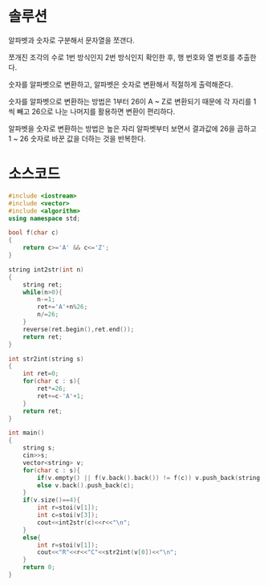 # 솔루션

알파벳과 숫자로 구분해서 문자열을 쪼갠다.

쪼개진 조각의 수로 1번 방식인지 2번 방식인지 확인한 후, 행 번호와 열 번호를 추출한다.

숫자를 알파벳으로 변환하고, 알파벳은 숫자로 변환해서 적절하게 출력해준다.

숫자를 알파벳으로 변환하는 방법은 1부터 26이 A ~ Z로 변환되기 때문에 각 자리를 1씩 빼고 26으로 나눈 나머지를 활용하면 변환이 편리하다.

알파벳을 숫자로 변환하는 방법은 높은 자리 알파벳부터 보면서 결과값에 26을 곱하고 1 ~ 26 숫자로 바꾼 값을 더하는 것을 반복한다.



# 소스코드

```cpp
#include <iostream>
#include <vector>
#include <algorithm>
using namespace std;

bool f(char c)
{
    return c>='A' && c<='Z';
}

string int2str(int n)
{
    string ret;
    while(n>0){
        n-=1;
        ret+='A'+n%26;
        n/=26;
    }
    reverse(ret.begin(),ret.end());
    return ret;
}

int str2int(string s)
{
    int ret=0;
    for(char c : s){
        ret*=26;
        ret+=c-'A'+1;
    }
    return ret;
}

int main()
{
    string s;
    cin>>s;
    vector<string> v;
    for(char c : s){
        if(v.empty() || f(v.back().back()) != f(c)) v.push_back(string(1,c));
        else v.back().push_back(c);
    }
    if(v.size()==4){
        int r=stoi(v[1]);
        int c=stoi(v[3]);
        cout<<int2str(c)<<r<<"\n";
    }
    else{
        int r=stoi(v[1]);
        cout<<"R"<<r<<"C"<<str2int(v[0])<<"\n";
    }
    return 0;
}
```
